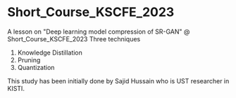 # Short_Course_KSCFE_2023

A lesson on "Deep learning model compression of SR-GAN" @ Short_Course_KSCFE_2023
Three techniques

1) Knowledge Distillation
2) Pruning
3) Quantization 

This study has been initially done by Sajid Hussain who is UST researcher in KISTI. 
